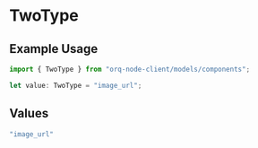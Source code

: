 # TwoType

## Example Usage

```typescript
import { TwoType } from "orq-node-client/models/components";

let value: TwoType = "image_url";
```

## Values

```typescript
"image_url"
```